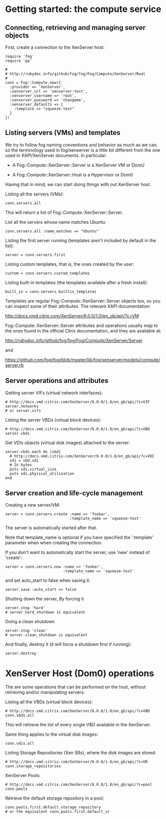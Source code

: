 # Getting started: the compute service

## Connecting, retrieving and managing server objects

First, create a connection to the XenServer host:

    require 'fog'
    require 'pp'
    
    #
    # http://rubydoc.info/github/fog/fog/Fog/Compute/XenServer/Real
    #
    conn = Fog::Compute.new({
      :provider => 'XenServer',
      :xenserver_url => 'xenserver-test',
      :xenserver_username => 'root',
      :xenserver_password => 'changeme',
      :xenserver_defaults => { 
        :template => "squeeze-test" 
      }
    })

## Listing servers (VMs) and templates

We try to follow fog naming conventions and behavior as much as we can, so the
terminology used in fog/xenserver is a little bit different from the one
used in XAPI/XenServer documents. In particular:

* A Fog::Compute::XenServer::Server is a XenServer VM or DomU

* A Fog::Compute::XenServer::Host is a Hypervisor or Dom0

Having that in mind, we can start doing things with out XenServer host.

Listing all the servers (VMs):

    conn.servers.all 

This will return a list of Fog::Compute::XenServer::Server.

List all the servers whose name matches Ubuntu:

    conn.servers.all :name_matches => "Ubuntu"

Listing the first server running (templates aren't included by default 
in the list):

    server = conn.servers.first

Listing custom templates, that is, the ones created by the user:

    custom = conn.servers.custom_templates

Listing built-in templates (the templates available after a fresh install):

    built_in = conn.servers.builtin_templates

Templates are regular Fog::Compute::XenServer::Server objects too, so you can
inspect some of their attributes. The relevant XAPI documentation:

http://docs.vmd.citrix.com/XenServer/6.0.0/1.0/en_gb/api/?c=VM

Fog::Compute::XenServer::Server attributes and operations usually map to the
ones found in the official Citrix documentation, and they are available at:

http://rubydoc.info/github/fog/fog/Fog/Compute/XenServer/Server

and 

https://github.com/fog/fog/blob/master/lib/fog/xenserver/models/compute/server.rb

## Server operations and attributes

Getting server VIFs (virtual network interfaces):

    # http://docs.vmd.citrix.com/XenServer/6.0.0/1.0/en_gb/api/?c=VIF
    server.networks
    # or server.vifs

Listing the server VBDs (virtual block devices):

    # http://docs.vmd.citrix.com/XenServer/6.0.0/1.0/en_gb/api/?c=VBD
    server.vbds


Get VDIs objects (virtual disk images) attached to the server:

    server.vbds.each do |vbd|
      # http://docs.vmd.citrix.com/XenServer/6.0.0/1.0/en_gb/api/?c=VDI
      vdi = vbd.vdi
      # In bytes
      puts vdi.virtual_size
      puts vdi.physical_utilisation
    end

## Server creation and life-cycle management

Creating a new server/VM:

    server = conn.servers.create :name => 'foobar',
                                 :template_name => 'squeeze-test'

The server is automatically started after that.

Note that template_name is optional if you have specified the ':template'
parameter when when creating the connection.

If you don't want to automatically start the server, use 'new' instead of 'create':

    server = conn.servers.new :name => 'foobar',
                              :template_name => 'squeeze-test'

and set auto_start to false when saving it:

    server.save :auto_start => false

Shutting down the server, By forcing it

    server.stop 'hard'
    # server.hard_shutdown is equivalent

Doing a clean shutdown

    server.stop 'clean'
    # server.clean_shutdown is equivalent

And finally, destroy it (it will force a shutdown first if running):

    server.destroy

# XenServer Host (Dom0) operations

The are some operations that can be performed on the host, without retrieving
and/or manipulating servers:

Listing all the VBDs (virtual block devices):

    # http://docs.vmd.citrix.com/XenServer/6.0.0/1.0/en_gb/api/?c=VBD
    conn.vbds.all

This will retrieve the list of every single VBD available in the XenServer.

Same thing applies to the virtual disk images:

    conn.vdis.all

Listing Storage Repositories (Xen SRs), where the disk images are stored:
    
    # http://docs.vmd.citrix.com/XenServer/6.0.0/1.0/en_gb/api/?c=SR
    conn.storage_repositories


XenServer Pools:

    # http://docs.vmd.citrix.com/XenServer/6.0.0/1.0/en_gb/api/?c=pool
    conn.pools


Retrieve the default storage repository in a pool:

    conn.pools.first.default_storage_repository
    # or the equivalent conn.pools.first.default_sr

